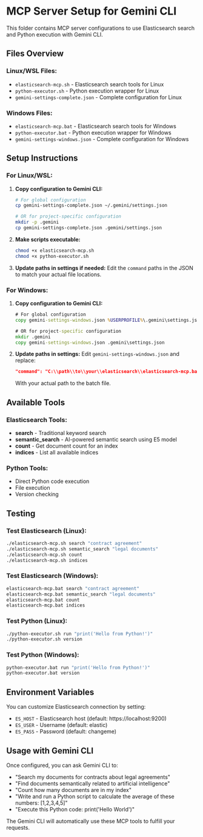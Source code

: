 # MCP Server Setup for Gemini CLI

This folder contains MCP server configurations to use Elasticsearch search and Python execution with Gemini CLI.

## Files Overview

### Linux/WSL Files:
- `elasticsearch-mcp.sh` - Elasticsearch search tools for Linux
- `python-executor.sh` - Python execution wrapper for Linux
- `gemini-settings-complete.json` - Complete configuration for Linux

### Windows Files:
- `elasticsearch-mcp.bat` - Elasticsearch search tools for Windows
- `python-executor.bat` - Python execution wrapper for Windows  
- `gemini-settings-windows.json` - Complete configuration for Windows

## Setup Instructions

### For Linux/WSL:

1. **Copy configuration to Gemini CLI:**
   ```bash
   # For global configuration
   cp gemini-settings-complete.json ~/.gemini/settings.json
   
   # OR for project-specific configuration
   mkdir -p .gemini
   cp gemini-settings-complete.json .gemini/settings.json
   ```

2. **Make scripts executable:**
   ```bash
   chmod +x elasticsearch-mcp.sh
   chmod +x python-executor.sh
   ```

3. **Update paths in settings if needed:**
   Edit the `command` paths in the JSON to match your actual file locations.

### For Windows:

1. **Copy configuration to Gemini CLI:**
   ```cmd
   # For global configuration
   copy gemini-settings-windows.json %USERPROFILE%\.gemini\settings.json
   
   # OR for project-specific configuration
   mkdir .gemini
   copy gemini-settings-windows.json .gemini\settings.json
   ```

2. **Update paths in settings:**
   Edit `gemini-settings-windows.json` and replace:
   ```json
   "command": "C:\\path\\to\\your\\elasticsearch\\elasticsearch-mcp.bat"
   ```
   With your actual path to the batch file.

## Available Tools

### Elasticsearch Tools:
- **search** - Traditional keyword search
- **semantic_search** - AI-powered semantic search using E5 model
- **count** - Get document count for an index
- **indices** - List all available indices

### Python Tools:
- Direct Python code execution
- File execution
- Version checking

## Testing

### Test Elasticsearch (Linux):
```bash
./elasticsearch-mcp.sh search "contract agreement"
./elasticsearch-mcp.sh semantic_search "legal documents"
./elasticsearch-mcp.sh count
./elasticsearch-mcp.sh indices
```

### Test Elasticsearch (Windows):
```cmd
elasticsearch-mcp.bat search "contract agreement"
elasticsearch-mcp.bat semantic_search "legal documents"
elasticsearch-mcp.bat count
elasticsearch-mcp.bat indices
```

### Test Python (Linux):
```bash
./python-executor.sh run "print('Hello from Python!')"
./python-executor.sh version
```

### Test Python (Windows):
```cmd
python-executor.bat run "print('Hello from Python!')"
python-executor.bat version
```

## Environment Variables

You can customize Elasticsearch connection by setting:
- `ES_HOST` - Elasticsearch host (default: https://localhost:9200)
- `ES_USER` - Username (default: elastic)
- `ES_PASS` - Password (default: changeme)

## Usage with Gemini CLI

Once configured, you can ask Gemini CLI to:
- "Search my documents for contracts about legal agreements"
- "Find documents semantically related to artificial intelligence"
- "Count how many documents are in my index"
- "Write and run a Python script to calculate the average of these numbers: [1,2,3,4,5]"
- "Execute this Python code: print('Hello World')"

The Gemini CLI will automatically use these MCP tools to fulfill your requests.
